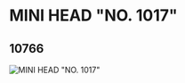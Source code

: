 # MINI HEAD "NO. 1017"
## 10766
![MINI HEAD "NO. 1017"](https://lc-www-live-s.legocdn.com/media/bricks/5/2/6006810.jpg)